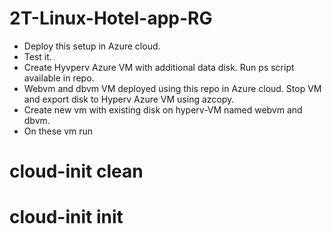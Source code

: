 # 2T-Linux-Hotel-app-RG
* Deploy this setup in  Azure cloud.
* Test it.
* Create Hyvperv Azure VM with additional data disk. Run ps script available in repo.
* Webvm and dbvm VM deployed using this repo in Azure cloud. Stop VM and export disk to Hyperv Azure VM using azcopy.
* Create new vm with existing disk on hyperv-VM named webvm and dbvm.
* On these vm run
 # cloud-init clean
 # cloud-init init
